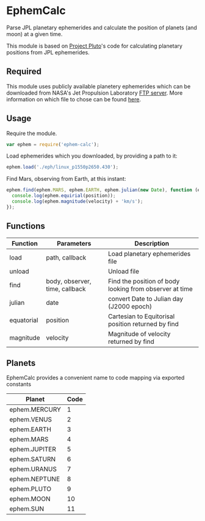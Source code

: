 EphemCalc
=========

Parse JPL planetary ephemerides and calculate the position of planets (and moon) at a given time.

This module is based on [Project Pluto](http://www.projectpluto.com/jpl_eph.htm)'s code for calculating planetary positions from JPL ephemerides.

Required
--------

This module uses publicly available planetery ephemerides which can be downloaded from NASA's Jet Propulsion Laboratory [FTP server](ftp://ssd.jpl.nasa.gov/pub/eph/planets/Linux/). More information on which file to chose can be found [here](ftp://ssd.jpl.nasa.gov/pub/eph/planets/README.txt).

Usage
-----

Require the module.

```javascript
var ephem = require('ephem-calc');
```

Load ephemerides which you downloaded, by providing a path to it:

```javascript
ephem.load('./eph/linux_p1550p2650.430');
```

Find Mars, observing from Earth, at this instant:

```javascript
ephem.find(ephem.MARS, ephem.EARTH, ephem.julian(new Date), function (err, position, velocity) {
  console.log(ephem.equirial(position));
  console.log(ephem.magnitude(velocity) + 'km/s');
});
```

Functions
---------

Function | Parameters | Description
---|---|---
load | path, callback | Load planetary ephemerides file
unload | | Unload file
find | body, observer, time, callback | Find the position of body looking from observer at time
julian | date | convert Date to Julian day (J2000 epoch)
equatorial | position | Cartesian to Equitorisal position returned by find
magnitude | velocity | Magnitude of velocity returned by find

Planets
-------

EphemCalc provides a convenient name to code mapping via exported constants

Planet | Code
--- | ---
ephem.MERCURY | 1
ephem.VENUS | 2
ephem.EARTH | 3
ephem.MARS | 4
ephem.JUPITER | 5
ephem.SATURN | 6
ephem.URANUS | 7
ephem.NEPTUNE | 8
ephem.PLUTO | 9
ephem.MOON | 10
ephem.SUN | 11